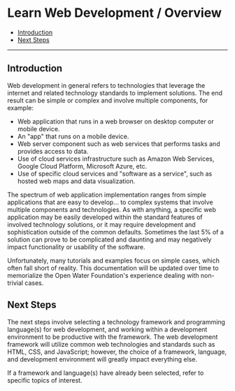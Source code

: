 # Learn Web Development / Overview #

* [Introduction](#introduction)
* [Next Steps](#next-steps)

---------

## Introduction ##

Web development in general refers to technologies that leverage the internet and related
technology standards to implement solutions.
The end result can be simple or complex and involve multiple components, for example:

* Web application that runs in a web browser on desktop computer or mobile device.
* An "app" that runs on a mobile device.
* Web server component such as web services that performs tasks and provides access to data.
* Use of cloud services infrastructure such as Amazon Web Services, Google Cloud Platform, Microsoft Azure, etc.
* Use of specific cloud services and "software as a service", such as hosted web maps and data visualization.

The spectrum of web application implementation ranges from simple applications that are easy to develop...
to complex systems that involve multiple components and technologies.
As with anything, a specific web application may be easily developed within the standard features of involved
technology solutions, or it may require development and sophistication outside of the common defaults.
Sometimes the last 5% of a solution can prove to be complicated and daunting and may
negatively impact functionality or usability of the software.

Unfortunately, many tutorials and examples focus on simple cases, which often fall short of reality.
This documentation will be updated over time to memorialize the Open Water Foundation's experience
dealing with non-trivial cases.

## Next Steps ##

The next steps involve selecting a technology framework and programming language(s) for web development,
and working within a development environment to be productive with the framework.
The web development framework will utilize common web technologies and standards such as HTML, CSS, and JavaScript;
however, the choice of a framework, language, and development environment will greatly impact everything else.

If a framework and language(s) have already been selected, refer to specific topics of interest.
